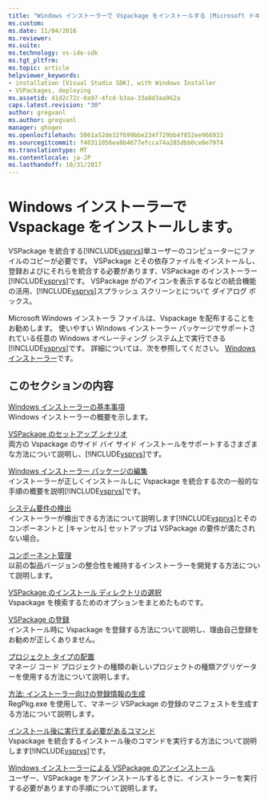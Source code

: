 ```yaml
---
title: "Windows インストーラーで Vspackage をインストールする |Microsoft ドキュメント"
ms.custom: 
ms.date: 11/04/2016
ms.reviewer: 
ms.suite: 
ms.technology: vs-ide-sdk
ms.tgt_pltfrm: 
ms.topic: article
helpviewer_keywords:
- installation [Visual Studio SDK], with Windows Installer
- VSPackages, deploying
ms.assetid: 41d2c72c-0a97-4fcd-b3aa-33a8d3aa962a
caps.latest.revision: "30"
author: gregvanl
ms.author: gregvanl
manager: ghogen
ms.openlocfilehash: 5061a52de32f699bbe234f729bb4f852ee966933
ms.sourcegitcommit: f40311056ea0b4677efcca74a285dbb0ce0e7974
ms.translationtype: MT
ms.contentlocale: ja-JP
ms.lasthandoff: 10/31/2017
---
```

# <a name="installing-vspackages-with-windows-installer"></a>Windows インストーラーで Vspackage をインストールします。
VSPackage を統合する[!INCLUDE[vsprvs](../../code-quality/includes/vsprvs_md.md)]単ユーザーのコンピューターにファイルのコピーが必要です。 VSPackage とその依存ファイルをインストールし、登録およびにそれらを統合する必要があります、VSPackage のインストーラー[!INCLUDE[vsprvs](../../code-quality/includes/vsprvs_md.md)]です。 VSPackage がのアイコンを表示するなどの統合機能の活用、[!INCLUDE[vsprvs](../../code-quality/includes/vsprvs_md.md)]スプラッシュ スクリーンとについて ダイアログ ボックス。  
  
 Microsoft Windows インストーラ ファイルは、Vspackage を配布することをお勧めします。 使いやすい Windows インストーラー パッケージでサポートされている任意の Windows オペレーティング システム上で実行できる[!INCLUDE[vsprvs](../../code-quality/includes/vsprvs_md.md)]です。 詳細については、次を参照してください。 [Windows インストーラー](http://msdn.microsoft.com/en-us/121be21b-b916-43e2-8f10-8b080516d2a0)です。  
  
## <a name="in-this-section"></a>このセクションの内容  
 [Windows インストーラーの基本事項](../../extensibility/internals/windows-installer-basics.md)  
 Windows インストーラーの概要を示します。  
  
 [VSPackage のセットアップ シナリオ](../../extensibility/internals/vspackage-setup-scenarios.md)  
 両方の Vspackage のサイド バイ サイド インストールをサポートするさまざまな方法について説明し、[!INCLUDE[vsprvs](../../code-quality/includes/vsprvs_md.md)]です。  
  
 [Windows インストーラー パッケージの編集](../../extensibility/internals/authoring-a-windows-installer-package.md)  
 インストーラーが正しくインストールしに Vspackage を統合する次の一般的な手順の概要を説明[!INCLUDE[vsprvs](../../code-quality/includes/vsprvs_md.md)]です。  
  
 [システム要件の検出](../../extensibility/internals/detecting-system-requirements.md)  
 インストーラーが検出できる方法について説明します[!INCLUDE[vsprvs](../../code-quality/includes/vsprvs_md.md)]とそのコンポーネントと [キャンセル] セットアップは VSPackage の要件が満たされない場合。  
  
 [コンポーネント管理](../../extensibility/internals/component-management.md)  
 以前の製品バージョンの整合性を維持するインストーラーを開発する方法について説明します。  
  
 [VSPackage のインストール ディレクトリの選択](../../extensibility/internals/choosing-the-installation-directory-for-a-vspackage.md)  
 Vspackage を検索するためのオプションをまとめたものです。  
  
 [VSPackage の登録](../../extensibility/internals/vspackage-registration.md)  
 インストール時に Vspackage を登録する方法について説明し、理由自己登録をお勧めが正しくありません。  
  
 [プロジェクト タイプの配置](../../extensibility/internals/deploying-project-types.md)  
 マネージ コード プロジェクトの種類の新しいプロジェクトの種類アグリゲーターを使用する方法について説明します。  
  
 [方法: インストーラー向けの登録情報の生成](../../extensibility/internals/how-to-generate-registry-information-for-an-installer.md)  
 RegPkg.exe を使用して、マネージ VSPackage の登録のマニフェストを生成する方法について説明します。  
  
 [インストール後に実行する必要があるコマンド](../../extensibility/internals/commands-that-must-be-run-after-installation.md)  
 Vspackage を統合するインストール後のコマンドを実行する方法について説明します[!INCLUDE[vsprvs](../../code-quality/includes/vsprvs_md.md)]です。  
  
 [Windows インストーラーによる VSPackage のアンインストール](../../extensibility/internals/uninstalling-a-vspackage-with-windows-installer.md)  
 ユーザー、VSPackage をアンインストールするときに、インストーラーを実行する必要がありますの手順について説明します。  